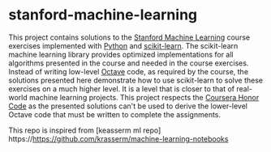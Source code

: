 # stanford-machine-learning

This project contains solutions to the [Stanford Machine Learning](https://www.coursera.org/learn/machine-learning) 
course exercises implemented with [Python](https://www.python.org/) and [scikit-learn](http://scikit-learn.org/). The scikit-learn 
machine learning library provides optimized implementations for all algorithms presented in the course and needed in 
the course exercises. Instead of writing low-level [Octave](https://www.gnu.org/software/octave/) code, as required by 
the course, the solutions presented here demonstrate how to use scikit-learn to solve these exercises on a much higher 
level. It is a level that is closer to that of real-world machine learning projects. This project respects the 
[Coursera Honor Code](https://learner.coursera.help/hc/en-us/articles/209818863-Coursera-Honor-Code) as the presented 
solutions can't be used to derive the lower-level Octave code that must be written to complete the assignments. 


This repo is inspired from [keasserm ml repo] https://https://github.com/krasserm/machine-learning-notebooks

